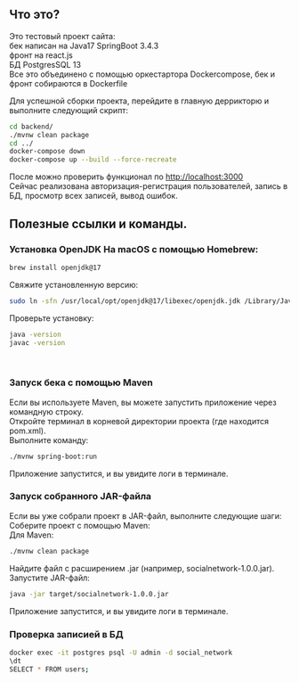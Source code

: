 ## Что это?
Это тестовый проект сайта:
<br>
бек написан на Java17 SpringBoot 3.4.3
<br>
фронт на react.js
<br>
БД PostgresSQL 13
<br>
Все это объединено с помощью оркестартора Dockercompose, бек и фронт собираются в Dockerfile

Для успешной сборки проекта, перейдите в главную деррикторю и выполните следующий скрипт:
```bash
cd backend/
./mvnw clean package
cd ../
docker-compose down
docker-compose up --build --force-recreate
```
После можно проверить функционал по [http://localhost:3000](http://localhost:3000) 
<br>
Сейчас реализована авторизация-регистрация пользователей, запись в БД, просмотр всех записей, вывод ошибок.
<br>

## Полезные ссылки и команды.
### Установка OpenJDK На macOS с помощью Homebrew:
```bash
brew install openjdk@17
```
Свяжите установленную версию:
```bash
sudo ln -sfn /usr/local/opt/openjdk@17/libexec/openjdk.jdk /Library/Java/JavaVirtualMachines/openjdk-17.jdk
```
Проверьте установку:
```bash
java -version
javac -version
```
<br>

### Запуск бека с помощью Maven
Если вы используете Maven, вы можете запустить приложение через командную строку.
<br>
Откройте терминал в корневой директории проекта (где находится pom.xml).
<br>
Выполните команду:
```bash
./mvnw spring-boot:run
```
Приложение запустится, и вы увидите логи в терминале.
<br>

### Запуск собранного JAR-файла
Если вы уже собрали проект в JAR-файл, выполните следующие шаги:
<br>
Соберите проект с помощью Maven:
<br>
Для Maven:
```bash
./mvnw clean package
```
Найдите файл с расширением .jar (например, socialnetwork-1.0.0.jar).
<br>
Запустите JAR-файл:
```bash
java -jar target/socialnetwork-1.0.0.jar
```
Приложение запустится, и вы увидите логи в терминале.
<br>

### Проверка записией в БД
```bash
docker exec -it postgres psql -U admin -d social_network
\dt
SELECT * FROM users;
```
